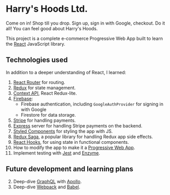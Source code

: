 # Harry's Hoods Ltd.

Come on in! Shop till you drop. Sign up, sign in with Google, checkout. Do it all! You can feel good about Harry's Hoods.

This project is a complete e-commerce Progressive Web App built to learn the [React](https://reactjs.org/) JavaScript library.

## Technologies used

In addition to a deeper understanding of React, I learned:

1. [React Router](https://github.com/ReactTraining/react-router) for routing.
2. [Redux](https://redux.js.org/) for state management.
3. [Context API](https://reactjs.org/docs/context.html), React Redux-lite.
4. [Firebase](https://firebase.google.com/):
   * Firebase authentication, including `GoogleAuthProvider` for signing in with Google
   * Firestore for data storage.
5. [Stripe](https://stripe.com/) for handling payments.
6. [Express](https://expressjs.com/) server for handling Stripe payments on the backend.
7. [Styled Components](https://www.styled-components.com) for styling the app with JS.
8. [Redux Saga](https://github.com/redux-saga/redux-saga), a popular library for handling Redux app side effects.
9. [React Hooks](https://reactjs.org/docs/hooks-intro.html), for using state in functional components.
10. How to modify the app to make it a [Progressive Web App](https://developers.google.com/web/progressive-web-apps).
11. Implement testing with [Jest](https://jestjs.io/) and [Enzyme](https://airbnb.io/enzyme/).

## Future development and learning plans

2. Deep-dive [GraphQL](https://graphql.org/) with [Apollo](https://github.com/apollographql/react-apollo).
3. Deep-dive [Webpack](https://webpack.js.org/) and [Babel](https://babeljs.io/).
